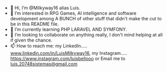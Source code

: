 - 👋 Hi, I’m @Milkyway16 alias Luis.
- 👀 I’m interested in RPG Games, AI intelligence and software development among A BUNCH of other stuff that didn't make the cut to be in this README file.
- 🌱 I’m currently learning PHP LARAVEL AND SYMFONY.
- 💞️ I’m looking to collaborate on anything really, I don't mind helping at all if given the chance.
- 📫 How to reach me: my LinkedIn..... www.linkedin.com/in/LuisMilkyway16, my Instagram.....  https://www.instagram.com/luisbellooo or Email me to luis.20748sistemas@gmail.com



<!---
Milkyway16/Milkyway16 is a ✨ special ✨ repository because its `README.md` (this file) appears on your GitHub profile.
You can click the Preview link to take a look at your changes.
--->

